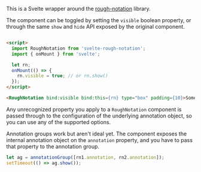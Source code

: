 This is a Svelte wrapper around the [rough-notation](https://github.com/pshihn/rough-notation) library.

The component can be toggled by setting the `visible` boolean property, or through the same `show` and `hide` API exposed by the original component.

```html

<script>
  import RoughNotation from 'svelte-rough-notation';
  import { onMount } from 'svelte';

  let rn;
  onMount(() => {
    rn.visible = true; // or rn.show()
  });
</script>

<RoughNotation bind:visible bind:this={rn} type="box" padding={10}>Some text</RoughNotation>
```

Any unrecognized property you apply to a `RoughNotation` component is passed through to the configuration of the underlying annotation object, so you can use any of the supported options.

Annotation groups work but aren't ideal yet. The component exposes the internal annotation object on the `annotation` property, and you have to pass that property to the annotation group.

```js
let ag = annotationGroup([rn1.annotation, rn2.annotation]);
setTimeout(() => ag.show());
```
